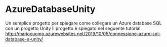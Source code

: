 # AzureDatabaseUnity
Un semplice progetto per spiegare come collegare un Azure database SQL con un progetto Unity
Il progetto è spiegato nel seguente tutorial http://mariocuomo.azurewebsites.net/2019/10/05/connessione-azure-sql-database-e-unity/
